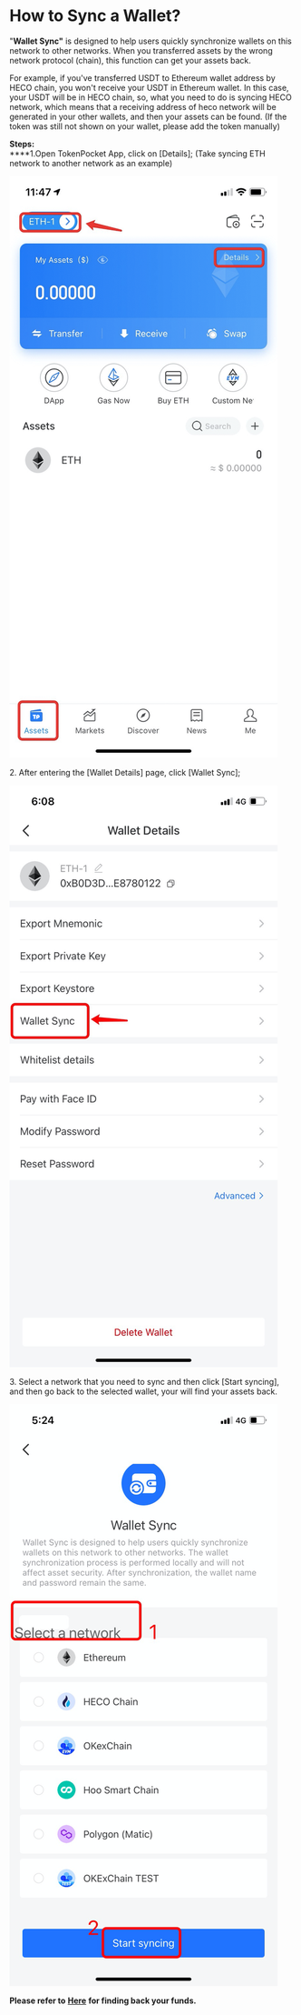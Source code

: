 # How to Sync a Wallet?

"**Wallet Sync"** is designed to help users quickly synchronize wallets on this network to other networks. When you transferred assets by the wrong network protocol (chain), this function can get your assets back.&#x20;

For example, if you've transferred USDT to Ethereum wallet address by HECO chain, you won't receive your USDT in Ethereum wallet. In this case, your USDT will be in HECO chain, so, what you need to do is syncing HECO network, which means that a receiving address of heco network will be generated in your other wallets, and then your assets can be found. (If the token was still not shown on your wallet, please add the token manually)

**Steps:**\
****1.Open TokenPocket App, click on \[Details]; (Take syncing ETH network to another network as an example)

![](<../../.gitbook/assets/1 (14).png>)

2\. After entering the \[Wallet Details] page, click \[Wallet Sync];

![](../../.gitbook/assets/tong-bu-2.jpg)

3\. Select a network that you need to sync and then click \[Start syncing], and then go back to the selected wallet, your will find your assets back.&#x20;

![](<../../.gitbook/assets/guan-li-5 (1).png>)



**Please refer to** [**Here**](https://tp-lab.tokenpocket.pro/AssetsFind/index.html?locale=en#/) **for finding back your funds.**
